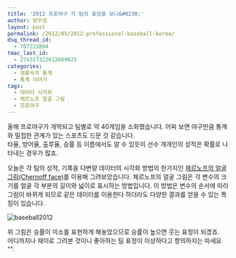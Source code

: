 ```yaml
---
title: '2012 프로야구 각 팀의 표정을 보니&#8230;'
author: 양우성
layout: post
permalink: /2012/05/2012-professional-baseball-korea/
dsq_thread_id:
  - 707222894
tmac_last_id:
  - 274327322612609025
categories:
  - 생활속의 통계
  - 통계 이야기
tags:
  - 데이터 시각화
  - 체르노프 얼굴 그림
  - 프로야구
---
```

올해 프로야구가 개막되고 팀별로 약 40게임을 소화했습니다. 어찌 보면 야구만큼 통계와 밀접한 관계가 있는 스포츠도 드문 것 같습니다.  
타율, 방어율, 출루율, 승률 등 이름에서도 알 수 있듯이 선수 개개인의 성적은 확률로 나타내는 경우가 많죠.

오늘은 각 팀의 성적, 기록을 다변량 데이터의 시각화 방법의 한가지인 [체르노프의 얼굴 그림(Chernoff face)][1]를 이용해 그려보았습니다. 체르노프의 얼굴 그림은 각 변수의 크기를 얼굴 각 부분의 길이와 넓이로 표시하는 방법입니다. 이 방법은 변수의 순서에 따라 그림이 바뀌게 되므로 같은 데이터를 이용한다 하더라도 다양한 결과를 얻을 수 있는 특징이 있습니다.  
<!--more-->

  
<img src='http://i1.wp.com/wsyang.com/wp-content/gallery/images/baseball2012.png?w=550' alt='baseball2012' class='ngg-singlepic ngg-center' data-recalc-dims="1" />

위 그림은 승률이 미소를 표현하게 해놓았으므로 승률이 높으면 웃는 표정이 되겠죠.  
어디까지나 재미로 그려본 것이니 좋아하는 팀 표정이 이상하다고 항의하지는 마세요 ^^.

 [1]: http://en.wikipedia.org/wiki/Chernoff_face